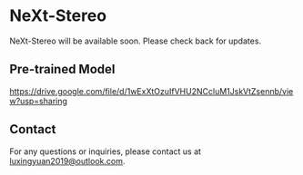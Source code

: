 # NeXt-Stereo

NeXt-Stereo will be available soon. Please check back for updates.

## Pre-trained Model
https://drive.google.com/file/d/1wExXtOzuIfVHU2NCcluM1JskVtZsennb/view?usp=sharing

## Contact

For any questions or inquiries, please contact us at luxingyuan2019@outlook.com.
